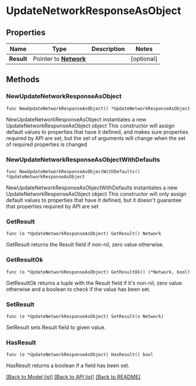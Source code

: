 # UpdateNetworkResponseAsObject

## Properties

Name | Type | Description | Notes
------------ | ------------- | ------------- | -------------
**Result** | Pointer to [**Network**](Network.md) |  | [optional] 

## Methods

### NewUpdateNetworkResponseAsObject

`func NewUpdateNetworkResponseAsObject() *UpdateNetworkResponseAsObject`

NewUpdateNetworkResponseAsObject instantiates a new UpdateNetworkResponseAsObject object
This constructor will assign default values to properties that have it defined,
and makes sure properties required by API are set, but the set of arguments
will change when the set of required properties is changed

### NewUpdateNetworkResponseAsObjectWithDefaults

`func NewUpdateNetworkResponseAsObjectWithDefaults() *UpdateNetworkResponseAsObject`

NewUpdateNetworkResponseAsObjectWithDefaults instantiates a new UpdateNetworkResponseAsObject object
This constructor will only assign default values to properties that have it defined,
but it doesn't guarantee that properties required by API are set

### GetResult

`func (o *UpdateNetworkResponseAsObject) GetResult() Network`

GetResult returns the Result field if non-nil, zero value otherwise.

### GetResultOk

`func (o *UpdateNetworkResponseAsObject) GetResultOk() (*Network, bool)`

GetResultOk returns a tuple with the Result field if it's non-nil, zero value otherwise
and a boolean to check if the value has been set.

### SetResult

`func (o *UpdateNetworkResponseAsObject) SetResult(v Network)`

SetResult sets Result field to given value.

### HasResult

`func (o *UpdateNetworkResponseAsObject) HasResult() bool`

HasResult returns a boolean if a field has been set.


[[Back to Model list]](../README.md#documentation-for-models) [[Back to API list]](../README.md#documentation-for-api-endpoints) [[Back to README]](../README.md)


